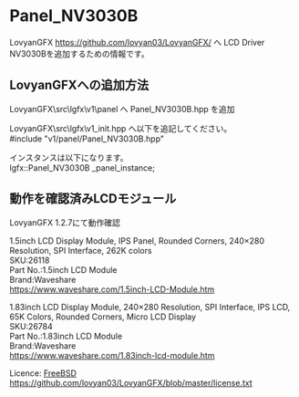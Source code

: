# Panel_NV3030B
LovyanGFX https://github.com/lovyan03/LovyanGFX/ へ LCD Driver NV3030Bを追加するための情報です。  

## LovyanGFXへの追加方法
LovyanGFX\src\lgfx\v1\panel へ Panel_NV3030B.hpp を追加  
  
LovyanGFX\src\lgfx\v1_init.hpp へ以下を追記してください。  
#include "v1/panel/Panel_NV3030B.hpp"  

インスタンスは以下になります。  
lgfx::Panel_NV3030B      _panel_instance;  
  
## 動作を確認済みLCDモジュール
LovyanGFX 1.2.7にて動作確認  
  
1.5inch LCD Display Module, IPS Panel, Rounded Corners, 240×280 Resolution, SPI Interface, 262K colors  
SKU:26118  
Part No.:1.5inch LCD Module  
Brand:Waveshare  
https://www.waveshare.com/1.5inch-LCD-Module.htm  
  
1.83inch LCD Display Module, 240×280 Resolution, SPI Interface, IPS LCD, 65K Colors, Rounded Corners, Micro LCD Display  
SKU:26784  
Part No.:1.83inch LCD Module  
Brand:Waveshare  
https://www.waveshare.com/1.83inch-lcd-module.htm  
  
Licence: [FreeBSD](https://github.com/lovyan03/LovyanGFX/blob/master/license.txt)  https://github.com/lovyan03/LovyanGFX/blob/master/license.txt
